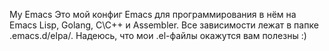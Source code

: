 My Emacs
Это мой конфиг Emacs для программирования в нём на Emacs Lisp, Golang, C\C++ и Assembler. Все зависимости лежат в папке .emacs.d/elpa/. Надеюсь, что мои .el-файлы окажутся вам полезны :)

